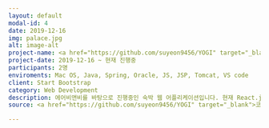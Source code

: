 ```yaml
---
layout: default
modal-id: 4
date: 2019-12-16
img: palace.jpg 
alt: image-alt
project-name: <a href="https://github.com/suyeon9456/YOGI" target="_blank">숙박 통합 사이트</a>
project-date: 2019-12-16 ~ 현재 진행중
participants: 2명
enviroments: Mac OS, Java, Spring, Oracle, JS, JSP, Tomcat, VS code
client: Start Bootstrap
category: Web Development
description: 에어비앤비를 바탕으로 진행중인 숙박 웹 어플리케이션입니다. 현재 React.js나 node.js 등 다른 프레임워크 및 라이브러리를 사용하여 개발하기 위해 중단중입니다. 초기 작업시 .do의 mapping이 아닌 <b>rest API</b>를 구현하였습니다. 또한 git을 이용하여 형상관리를 하였습니다.
source: <a href="https://github.com/suyeon9456/YOGI" target="_blank">코드 보러가기</a>

---
```

